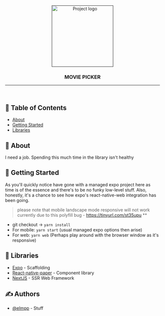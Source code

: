 <p align="center">
  <a href="" rel="noopener">
 <img width=200px height=200px src="https://i.imgur.com/6wj0hh6.jpg" alt="Project logo"></a>
</p>

<h3 align="center">MOVIE PICKER</h3>

<div align="center">


</div>

---

<p align="center">
    <br>
</p>

## 📝 Table of Contents

- [About](#about)
- [Getting Started](#getting_started)
- [Libraries](#libraries)

## 🧐 About <a name = "about"></a>

I need a job. Spending this much time in the library isn't healthy

## 🏁 Getting Started <a name = "getting_started"></a>

As you'll quickly notice have gone with a managed expo project here as time is of
the essence and there's to be no funky low-level stuff. Also, honestly, it's
a chance to see how expo's react-native-web integration has been going.

> please note that mobile landscape mode responsive will not work currently due to this polyfill bug - https://tinyurl.com/st35upu **

- git checkout -> `yarn install`
- For mobile: `yarn start` (usual managed expo options then arise)
- For web: `yarn web` (Perhaps play around with the browser window as it's responsive)


## 🏁 Libraries <a name = "libraries"></a>

- [Expo](https://github.com/expo) - Scaffolding
- [React-native-paper](https://callstack.github.io/react-native-paper/index.html) - Component library
- [NextJS](https://nextjs.org/) - SSR Web Framework

## ✍️ Authors <a name = "authors"></a>

- [@elmpp](https://github.com/elmpp) - Stuff
